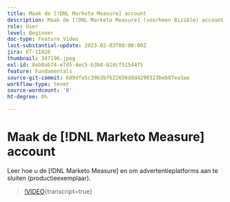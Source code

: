 ```yaml
---
title: Maak de [!DNL Marketo Measure] account
description: Maak de [!DNL Marketo Measure] (voorheen Bizible) account en verbind advertentieplatforms (productiefunctie).
role: User
level: Beginner
doc-type: Feature Video
last-substantial-update: 2023-02-03T00:00:00Z
jira: KT-11826
thumbnail: 347196.jpeg
exl-id: 8eb0ab74-e7d5-4ec5-b3b0-01dcf51544f5
feature: Fundamentals
source-git-commit: 689dfa5c39b3b7b22656ddd4290323beb87ea3ae
workflow-type: tm+mt
source-wordcount: '0'
ht-degree: 0%

---
```


# Maak de [!DNL Marketo Measure] account

Leer hoe u de [!DNL Marketo Measure] en om advertentieplatforms aan te sluiten (productieexemplaar).

>[!VIDEO](https://video.tv.adobe.com/v/3431536/?learn=on&captions=dut){transcript=true}
